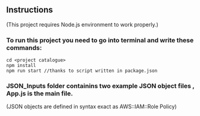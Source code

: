 ## Instructions
(This project requires Node.js environment to work properly.)

### To run this project you need to go into terminal and write these commands:

```
cd <project catalogue>
npm install
npm run start //thanks to script written in package.json
```

### JSON_Inputs folder containins two example JSON object files , App.js is the main file.
(JSON objects are defined in syntax exact as AWS::IAM::Role Policy)
